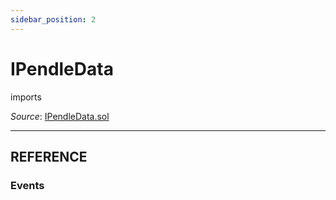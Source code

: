 ```yaml
---
sidebar_position: 2
---
```


# IPendleData

imports 

*Source*: [IPendleData.sol](https://github.com/pendle-finance/pendle-core/blob/master/contracts/interfaces/IPendleData.sol)
___

## REFERENCE

### Events
